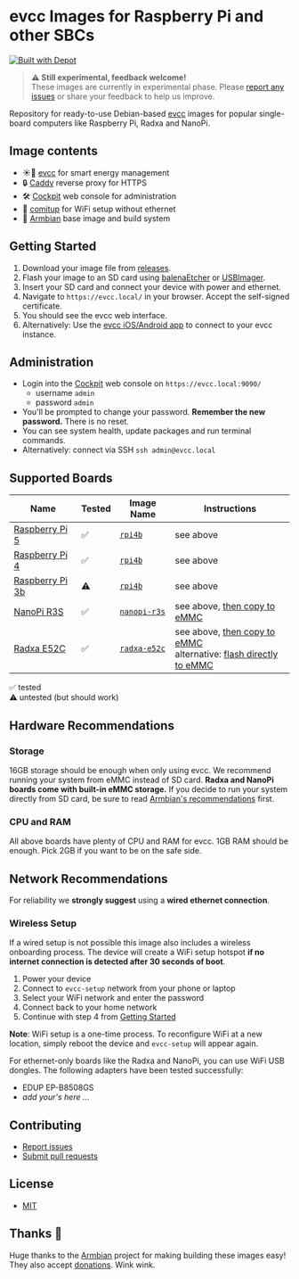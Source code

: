 # evcc Images for Raspberry Pi and other SBCs

[![Built with Depot](https://depot.dev/badges/built-with-depot.svg)](https://depot.dev/?utm_source=evcc)

> **⚠️ Still experimental, feedback welcome!**  
> These images are currently in experimental phase. Please [report any issues](https://github.com/evcc-io/images/issues) or share your feedback to help us improve.

Repository for ready-to-use Debian-based [evcc](https://evcc.io) images for popular single-board computers like Raspberry Pi, Radxa and NanoPi.

## Image contents

- ☀️🚗 [evcc](https://evcc.io) for smart energy management
- 🔒 [Caddy](https://caddyserver.com) reverse proxy for HTTPS
- 🛠️ [Cockpit](https://cockpit-project.org) web console for administration
- 📶 [comitup](https://github.com/davesteele/comitup) for WiFi setup without ethernet
- 🐧 [Armbian](https://www.armbian.com) base image and build system

## Getting Started

1. Download your image file from [releases](https://github.com/evcc-io/images/releases).
2. Flash your image to an SD card using [balenaEtcher](https://www.balena.io/etcher/) or [USBImager](https://gitlab.com/bztsrc/usbimager).
3. Insert your SD card and connect your device with power and ethernet.
4. Navigate to `https://evcc.local/` in your browser. Accept the self-signed certificate.
5. You should see the evcc web interface.
6. Alternatively: Use the [evcc iOS/Android app](http://github.com/evcc-io/app) to connect to your evcc instance.

## Administration

- Login into the [Cockpit](https://cockpit-project.org) web console on `https://evcc.local:9090/`
  - username `admin`
  - password `admin`
- You'll be prompted to change your password. **Remember the new password.** There is no reset.
- You can see system health, update packages and run terminal commands.
- Alternatively: connect via SSH `ssh admin@evcc.local`

## Supported Boards

| Name                                                                                      | Tested | Image Name                                                 | Instructions                                                                                                                                                                                                     |
| ----------------------------------------------------------------------------------------- | ------ | ---------------------------------------------------------- | ---------------------------------------------------------------------------------------------------------------------------------------------------------------------------------------------------------------- |
| [Raspberry Pi 5](https://www.raspberrypi.com/products/raspberry-pi-5/)                    | ✅     | [`rpi4b`](https://github.com/evcc-io/images/releases)      | see above                                                                                                                                                                                                        |
| [Raspberry Pi 4](https://www.raspberrypi.com/products/raspberry-pi-4-model-b/)            | ✅     | [`rpi4b`](https://github.com/evcc-io/images/releases)      | see above                                                                                                                                                                                                        |
| [Raspberry Pi 3b](https://www.raspberrypi.com/products/raspberry-pi-3-model-b/)           | ⚠️     | [`rpi4b`](https://github.com/evcc-io/images/releases)      | see above                                                                                                                                                                                                        |
| [NanoPi R3S](https://www.friendlyelec.com/index.php?route=product/product&product_id=311) | ✅     | [`nanopi-r3s`](https://github.com/evcc-io/images/releases) | see above, [then copy to eMMC](https://docs.armbian.com/User-Guide_Getting-Started/#installation)                                                                                                                |
| [Radxa E52C](https://radxa.com/products/network-computer/e52c/)                           | ✅     | [`radxa-e52c`](https://github.com/evcc-io/images/releases) | see above, [then copy to eMMC](https://docs.armbian.com/User-Guide_Getting-Started/#installation)<br/>alternative: [flash directly to eMMC](https://docs.radxa.com/en/e/e52c/getting-started/install-os/maskrom) |

✅ tested<br/>
⚠️ untested (but should work)

## Hardware Recommendations

### Storage

16GB storage should be enough when only using evcc.
We recommend running your system from eMMC instead of SD card.
**Radxa and NanoPi boards come with built-in eMMC storage.**
If you decide to run your system directly from SD card, be sure to read [Armbian's recommendations](https://docs.armbian.com/User-Guide_Getting-Started/#armbian-getting-started-guide) first.

### CPU and RAM

All above boards have plenty of CPU and RAM for evcc.
1GB RAM should be enough.
Pick 2GB if you want to be on the safe side.

## Network Recommendations

For reliability we **strongly suggest** using a **wired ethernet connection**.

### Wireless Setup

If a wired setup is not possible this image also includes a wireless onboarding process.
The device will create a WiFi setup hotspot **if no internet connection is detected after 30 seconds of boot**.

1. Power your device
2. Connect to `evcc-setup` network from your phone or laptop
3. Select your WiFi network and enter the password
4. Connect back to your home network
5. Continue with step 4 from [Getting Started](#getting-started)

**Note**: WiFi setup is a one-time process. To reconfigure WiFi at a new location, simply reboot the device and `evcc-setup` will appear again.

For ethernet-only boards like the Radxa and NanoPi, you can use WiFi USB dongles. The following adapters have been tested successfully:

- EDUP EP-B8508GS
- _add your's here ..._

## Contributing

- [Report issues](https://github.com/evcc-io/images/issues)
- [Submit pull requests](https://github.com/evcc-io/images/pulls)

## License

- [MIT](LICENSE)

## Thanks 💚

Huge thanks to the [Armbian](https://www.armbian.com) project for making building these images easy!
They also accept [donations](https://www.armbian.com/donate/). Wink wink.
